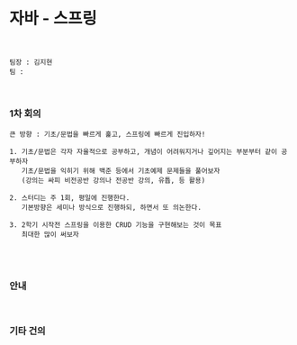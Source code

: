 # 자바 - 스프링

<br>

```
팀장 : 김지현
팀 : 
```

<br>

### 1차 회의

```
큰 방향 : 기초/문법을 빠르게 훑고, 스프링에 빠르게 진입하자!

1. 기초/문법은 각자 자율적으로 공부하고, 개념이 어려워지거나 깊어지는 부분부터 같이 공부하자
   기초/문법을 익히기 위해 백준 등에서 기초예제 문제들을 풀어보자
   (강의는 싸피 비전공반 강의나 전공반 강의, 유튭, 등 활용) 

2. 스터디는 주 1회, 평일에 진행한다.
   기본방향은 세미나 방식으로 진행하되, 하면서 또 의논한다.

3. 2학기 시작전 스프링을 이용한 CRUD 기능을 구현해보는 것이 목표
   최대한 많이 써보자
```

<br>

<br>

### 안내

<br>

### 기타 건의

```

```


